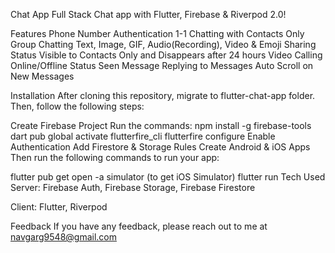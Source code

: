 Chat App
Full Stack Chat app with Flutter, Firebase & Riverpod 2.0!

Features
Phone Number Authentication
1-1 Chatting with Contacts Only
Group Chatting
Text, Image, GIF, Audio(Recording), Video & Emoji Sharing
Status Visible to Contacts Only and Disappears after 24 hours
Video Calling
Online/Offline Status
Seen Message
Replying to Messages
Auto Scroll on New Messages

Installation
After cloning this repository, migrate to flutter-chat-app folder. Then, follow the following steps:

Create Firebase Project
Run the commands:
npm install -g firebase-tools
dart pub global activate flutterfire_cli
flutterfire configure
Enable Authentication
Add Firestore & Storage Rules
Create Android & iOS Apps
Then run the following commands to run your app:

  flutter pub get
  open -a simulator (to get iOS Simulator)
  flutter run
Tech Used
Server: Firebase Auth, Firebase Storage, Firebase Firestore

Client: Flutter, Riverpod

Feedback
If you have any feedback, please reach out to me at navgarg9548@gmail.com
